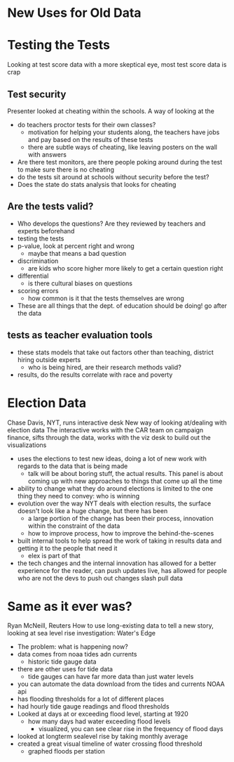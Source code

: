New Uses for Old Data
=====================

# Testing the Tests
Looking at test score data with a more skeptical eye, most test score data is crap

## Test security
Presenter looked at cheating within the schools. A way of looking at the
* do teachers proctor tests for their own classes?
  * motivation for helping your students along, the teachers have jobs and pay based on the results of these tests
  * there are subtle ways of cheating, like leaving posters on the wall with answers
* Are there test monitors, are there people poking around during the test to make sure there is no cheating
* do the tests sit around at schools without security before the test?
* Does the state do stats analysis that looks for cheating

## Are the tests valid?
* Who develops the questions? Are they reviewed by teachers and experts beforehand
* testing the tests
* p-value, look at percent right and wrong
  * maybe that means a bad question
* discrimination
  * are kids who score higher more likely to get a certain question right
* differential
  * is there cultural biases on questions
* scoring errors
  * how common is it that the tests themselves are wrong
* These are all things that the dept. of education should be doing! go after the data

## tests as teacher evaluation tools
* these stats models that take out factors other than teaching, district hiring outside experts
  * who is being hired, are their research methods valid?
* results, do the results correlate with race and poverty

# Election Data
Chase Davis, NYT, runs interactive desk
New way of looking at/dealing with election data
The interactive works with the CAR team on campaign finance, sifts through the data, works with the viz desk to build out the visualizations
* uses the elections to test new ideas, doing a lot of new work with regards to the data that is being made
  * talk will be about boring stuff, the actual results. This panel is about coming up with new approaches to things that come up all the time
* ability to change what they do around elections is limited to the one thing they need to convey: who is winning
* evolution over the way NYT deals with election results, the surface doesn't look like a huge change, but there has been
  * a large portion of the change has been their process, innovation within the constraint of the data
  * how to improve process, how to improve the behind-the-scenes
* built internal tools to help spread the work of taking in results data and getting it to the people that need it
  * elex is part of that
* the tech changes and the internal innovation has allowed for a better experience for the reader, can push updates live, has allowed for people who are not the devs to push out changes slash pull data

# Same as it ever was?
Ryan McNeill, Reuters
How to use long-existing data to tell a new story, looking at sea level rise
investigation: Water's Edge

* The problem: what is happening now?
* data comes from noaa tides adn currents
  * historic tide gauge data
* there are other uses for tide data
  * tide gauges can have far more data than just water levels
* you can automate the data download from the tides and currents NOAA api
* has flooding thresholds for a lot of different places
* had hourly tide gauge readings and flood thresholds
* Looked at days at or exceeding flood level, starting at 1920
  * how many days had water exceeding flood levels
    * visualized, you can see clear rise in the frequency of flood days
* looked at longterm sealevel rise  by taking monthly average
* created a great visual timeline of water crossing flood threshold
  * graphed floods per station
